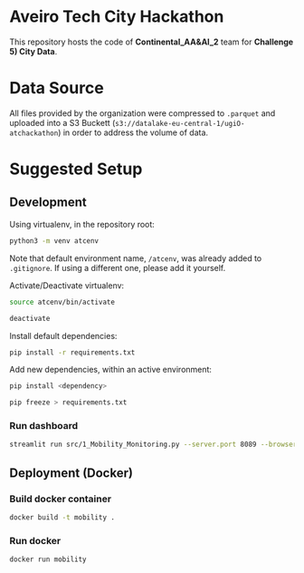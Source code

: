 # Aveiro Tech City Hackathon

This repository hosts the code of **Continental_AA&AI_2** team for **Challenge 5) City Data**.

# Data Source

All files provided by the organization were compressed to `.parquet` and uploaded into a S3 Buckett (`s3://datalake-eu-central-1/ugiO-atchackathon`) in order to address the volume of data.

# Suggested Setup

## Development 

Using virtualenv, in the repository root:

```bash
python3 -m venv atcenv
```

Note that default environment name, `/atcenv`, was already added to `.gitignore`. If using a different one, please add it yourself.

Activate/Deactivate virtualenv:

```bash
source atcenv/bin/activate
```

```bash
deactivate
```

Install default dependencies:

```bash
pip install -r requirements.txt
```

Add new dependencies, within an active environment:

```bash
pip install <dependency>
```

```bash
pip freeze > requirements.txt
```

### Run dashboard

```bash
streamlit run src/1_Mobility_Monitoring.py --server.port 8089 --browser.serverAddress 0.0.0.0
```

## Deployment (Docker)

### Build docker container

```bash
docker build -t mobility .
```

### Run docker

```bash
docker run mobility
```

